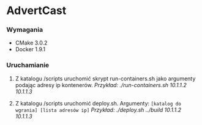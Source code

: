 AdvertCast
========

### Wymagania

* CMake 3.0.2
* Docker 1.9.1

### Uruchamianie

1.  Z katalogu /scripts uruchomić skrypt run-containers.sh jako argumenty podając adresy ip kontenerów.
    _Przykład: ./run-containers.sh 10.1.1.2 10.1.1.3_

2.  Z katalogu /scripts uruchomić deploy.sh. Argumenty: `[katalog do wgrania] [lista adresów ip]`
    _Przykład: ./deploy.sh ../build 10.1.1.2 10.1.1.3_
